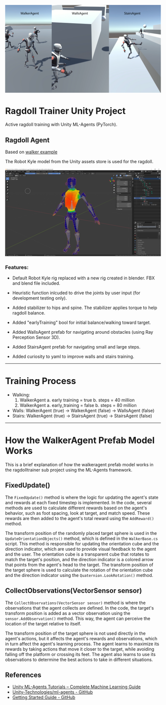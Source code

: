 ![Ragdoll Screenshot](./docs/CombinedAgent.png)

# Ragdoll Trainer Unity Project

Active ragdoll training with Unity ML-Agents (PyTorch). 

## Ragdoll Agent

Based on [walker example](https://github.com/Unity-Technologies/ml-agents/blob/main/docs/Learning-Environment-Examples.md)

The Robot Kyle model from the Unity assets store is used for the ragdoll.

![RobotKyleBlend Image](./docs/RobotKyleBlend.png)

### Features:

* Default Robot Kyle rig replaced with a new rig created in blender. FBX and blend file included.

* Heuristic function inlcuded to drive the joints by user input (for development testing only).

* Added stabilizer to hips and spine. The stabilizer applies torque to help ragdoll balance.

* Added "earlyTraining" bool for initial balance/walking toward target.

* Added WallsAgent prefab for navigating around obstacles (using Ray Perception Sensor 3D).

* Added StairsAgent prefab for navigating small and large steps.

* Added curiosity to yaml to improve walls and stairs training.

---

# Training Process

* Walking:
  1. WalkerAgent
    a. early training = true
    b. steps = 40 million
  2. WalkerAgent
    a. early_training = false
    b. steps = 80 million
* Walls: WalkerAgent (true) -> WalkerAgent (false) -> WallsAgent (false)
* Stairs: WalkerAgent (true) -> StairsAgent (true) -> StairsAgent (false)

---

# How the WalkerAgent Prefab Model Works

This is a brief explanation of how the walkeragent prefab model works in the ragdolltrainer sub project using the ML-Agents framework.

## FixedUpdate()

The `FixedUpdate()` method is where the logic for updating the agent's state and rewards at each fixed timestep is implemented. In the code, several methods are used to calculate different rewards based on the agent's behavior, such as foot spacing, look at target, and match speed. These rewards are then added to the agent's total reward using the `AddReward()` method.

The transform position of the randomly placed target sphere is used in the `UpdateOrientationObjects()` method, which is defined in the `WalkerBase.cs` script. This method is responsible for updating the orientation cube and the direction indicator, which are used to provide visual feedback to the agent and the user. The orientation cube is a transparent cube that rotates to match the target's position, and the direction indicator is a colored arrow that points from the agent's head to the target. The transform position of the target sphere is used to calculate the rotation of the orientation cube and the direction indicator using the `Quaternion.LookRotation()` method.

## CollectObservations(VectorSensor sensor)

The `CollectObservations(VectorSensor sensor)` method is where the observations that the agent collects are defined. In the code, the target's transform position is added as a vector observation using the `sensor.AddObservation()` method. This way, the agent can perceive the location of the target relative to itself.

The transform position of the target sphere is not used directly in the agent's actions, but it affects the agent's rewards and observations, which in turn affect the agent's learning process. The agent learns to maximize its rewards by taking actions that move it closer to the target, while avoiding falling off the platform or crossing its feet. The agent also learns to use its observations to determine the best actions to take in different situations.

## References

* [Unity ML-Agents Tutorials – Complete Machine Learning Guide](https://www.markdownguide.org/basic-syntax/)
* [Unity-Technologies/ml-agents - GitHub](https://www.markdownguide.org/extended-syntax/)
* [Getting Started Guide - GitHub](https://markdown.land/markdown-code-block)
